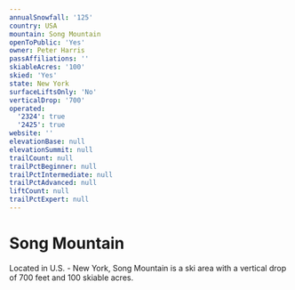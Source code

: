 ```yaml
---
annualSnowfall: '125'
country: USA
mountain: Song Mountain
openToPublic: 'Yes'
owner: Peter Harris
passAffiliations: ''
skiableAcres: '100'
skied: 'Yes'
state: New York
surfaceLiftsOnly: 'No'
verticalDrop: '700'
operated:
  '2324': true
  '2425': true
website: ''
elevationBase: null
elevationSummit: null
trailCount: null
trailPctBeginner: null
trailPctIntermediate: null
trailPctAdvanced: null
liftCount: null
trailPctExpert: null
---
```



# Song Mountain

Located in U.S. - New York, Song Mountain is a ski area with a vertical drop of 700 feet and 100 skiable acres.
